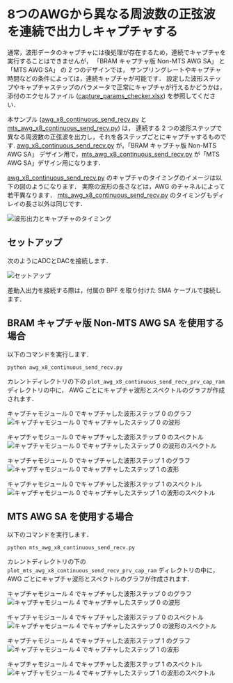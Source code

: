 # 8つのAWGから異なる周波数の正弦波を連続で出力しキャプチャする

通常，波形データのキャプチャには後処理が存在するため，連続でキャプチャを実行することはできませんが，
「BRAM キャプチャ版 Non-MTS AWG SA」 と 「MTS AWG SA」 の 2 つのデザインでは，
サンプリングレートやキャプチャ時間などの条件によっては，連続キャプチャが可能です．
設定した波形ステップやキャプチャステップのパラメータで正常にキャプチャが行えるかどうかは，
添付のエクセルファイル ([capture_params_checker.xlsx](./capture_params_checker.xlsx)) を参照してください．

本サンプル ([awg_x8_continuous_send_recv.py](./awg_x8_continuous_send_recv.py) と [mts_awg_x8_continuous_send_recv.py](./mts_awg_x8_continuous_send_recv.py)) は，
連続する 2 つの波形ステップで異なる周波数の正弦波を出力し，それを各ステップごとにキャプチャするものです.
[awg_x8_continuous_send_recv.py](./awg_x8_continuous_send_recv.py) が，「BRAM キャプチャ版 Non-MTS AWG SA」 デザイン用で，[mts_awg_x8_continuous_send_recv.py](./mts_awg_x8_continuous_send_recv.py) が「MTS AWG SA」デザイン用になります．

[awg_x8_continuous_send_recv.py](./awg_x8_continuous_send_recv.py) のキャプチャのタイミングのイメージは以下の図のようになります．
実際の波形の長さなどは，AWG のチャネルによって若干異なります．
[mts_awg_x8_continuous_send_recv.py](./mts_awg_x8_continuous_send_recv.py) のタイミングもディレイの長さ以外は同じです．

![波形出力とキャプチャのタイミング](images/continuous_send_recv-1.png)

## セットアップ

次のようにADCとDACを接続します．  

![セットアップ](./../../docs/images/awg-x8-send-recv-setup.png)

差動入出力を接続する際は，付属の BPF を取り付けた SMA ケーブルで接続します．

## BRAM キャプチャ版 Non-MTS AWG SA を使用する場合

以下のコマンドを実行します．

```
python awg_x8_continuous_send_recv.py
```

カレントディレクトリの下の `plot_awg_x8_continuous_send_recv_prv_cap_ram` ディレクトリの中に，
AWG ごとにキャプチャ波形とスペクトルのグラフが作成されます．

キャプチャモジュール 0 でキャプチャした波形ステップ 0 のグラフ  
![キャプチャモジュール 0 でキャプチャしたステップ 0 の波形](images/AWG_0_step_0_captured.png)

キャプチャモジュール 0 でキャプチャした波形ステップ 0 のスペクトル  
![キャプチャモジュール 0 でキャプチャしたステップ 0 の波形のスペクトル](images/AWG_0_step_0_frame_0_FFT_abs.png)

キャプチャモジュール 0 でキャプチャした波形ステップ 1 のグラフ  
![キャプチャモジュール 0 でキャプチャしたステップ 1 の波形](images/AWG_0_step_1_captured.png)

キャプチャモジュール 0 でキャプチャした波形ステップ 1 のスペクトル  
![キャプチャモジュール 0 でキャプチャしたステップ 1 の波形のスペクトル](images/AWG_0_step_1_frame_0_FFT_abs.png)

## MTS AWG SA を使用する場合

以下のコマンドを実行します．

```
python mts_awg_x8_continuous_send_recv.py
```

カレントディレクトリの下の `plot_mts_awg_x8_continuous_send_recv_prv_cap_ram` ディレクトリの中に，
AWG ごとにキャプチャ波形とスペクトルのグラフが作成されます．

キャプチャモジュール 4 でキャプチャした波形ステップ 0 のグラフ  
![キャプチャモジュール 4 でキャプチャしたステップ 0 の波形](images/AWG_4_step_0_captured.png)

キャプチャモジュール 4 でキャプチャした波形ステップ 0 のスペクトル  
![キャプチャモジュール 4 でキャプチャしたステップ 0 の波形のスペクトル](images/AWG_4_step_0_frame_0_FFT_abs.png)

キャプチャモジュール 4 でキャプチャした波形ステップ 1 のグラフ  
![キャプチャモジュール 4 でキャプチャしたステップ 1 の波形](images/AWG_4_step_1_captured.png)

キャプチャモジュール 4 でキャプチャした波形ステップ 1 のスペクトル  
![キャプチャモジュール 4 でキャプチャしたステップ 1 の波形のスペクトル](images/AWG_4_step_1_frame_0_FFT_abs.png)
